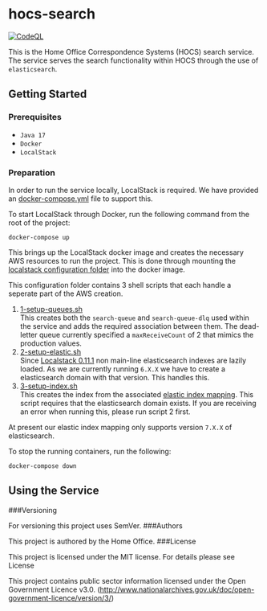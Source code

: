 # hocs-search

[![CodeQL](https://github.com/UKHomeOffice/hocs-search/actions/workflows/codeql-analysis.yml/badge.svg)](https://github.com/UKHomeOffice/hocs-search/actions/workflows/codeql-analysis.yml)

This is the Home Office Correspondence Systems (HOCS) search service. The service serves the search functionality within HOCS through the use of `elasticsearch`. 

## Getting Started


### Prerequisites

* ```Java 17```
* ```Docker```
* ```LocalStack```

### Preparation

In order to run the service locally, LocalStack is required. We have provided an [docker-compose.yml](docker-compose.yml) file to support this. 

To start LocalStack through Docker, run the following command from the root of the project:

```shell
docker-compose up
```

This brings up the LocalStack docker image and creates the necessary AWS resources to run the project. This is done through mounting the [localstack configuration folder](config/localstack) into the docker image.

This configuration folder contains 3 shell scripts that each handle a seperate part of the AWS creation.

1. [1-setup-queues.sh](config/localstack/1-setup-queue.sh)  
This creates both the `search-queue` and `search-queue-dlq` used within the service and adds the required association between them. The dead-letter queue currently specified a `maxReceiveCount` of 2 that mimics the production values.
2. [2-setup-elastic.sh](config/localstack/2-setup-elastic.sh)  
Since [Localstack 0.11.1](https://newreleases.io/project/github/localstack/localstack/release/v0.11.1) non main-line elasticsearch indexes are lazily loaded. As we are currently running `6.X.X` we have to create a elasticsearch domain with that version. This handles this.
3. [3-setup-index.sh](config/localstack/3-setup-index.sh)  
This creates the index from the associated [elastic index mapping](/config/localstack/elastic_mapping.json). This script requires that the elasticsearch domain exists. If you are receiving an error when running this, please run script 2 first.

At present our elastic index mapping only supports version `7.X.X` of elasticsearch.

To stop the running containers, run the following:

```shell
docker-compose down
```

## Using the Service
###Versioning

For versioning this project uses SemVer.
###Authors

This project is authored by the Home Office.
###License

This project is licensed under the MIT license. For details please see License

This project contains public sector information licensed under the Open Government Licence v3.0. (http://www.nationalarchives.gov.uk/doc/open-government-licence/version/3/)
